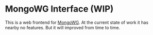 # MongoWG Interface (WIP)

This is a web frontend for [MongoWG](https://github.com/maxikg/mongowg). At the current state of work it has nearby no
features. But it will improved from time to time.